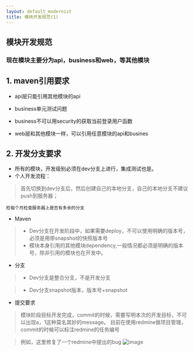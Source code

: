 ```yaml
--- 
layout: default_modernist 
title: 模块开发规范(1)
---
```


## 模块开发规范

### 现在模块主要分为api，business和web，等其他模块

## 1. maven引用要求

* api层只能引用其他模块的api

* business单元测试问题

* business不可以用security的获取当前登录用户函数

* web层和其他模块一样，可以引用任意模块的api和busines

## 2. 开发分支要求

* 所有的模块，开发级别必须在dev分支上进行，集成测试也是。
* 个人开发流程：

> 首先切换到dev分支后，然后创建自己的本地分支，自己的本地分支不建议push到服务器；

`检每个月检查服务器上是否有多余的分支`

* Maven

> * Dev分支在开发阶段中，如果需要deploy，不可以使用明确的版本号，必须是用带snapshot的快照版本号
> * 模块本身引用的其他模块dependency,一般情况都必须是明确的版本号，除非引用的模块也在开发中。

* 分支
> * Dev分支是整合分支，不是开发分支

> * Dev分支snapshot版本，版本号+snapshot


* 提交要求

> 模块阶段目标开发完成，commit的时候，需要写明本次的开发目标，不可以出现a，1这种莫名其妙的message。
目前在使用redmine做项目管理，commit的时候可以标注redmine的任务编号

> 例如，这里修复了一个redmine中提出的bug
![image](https://raw.githubusercontent.com/gxtech/blog/gh-pages/_image/redmine_bug.png)
